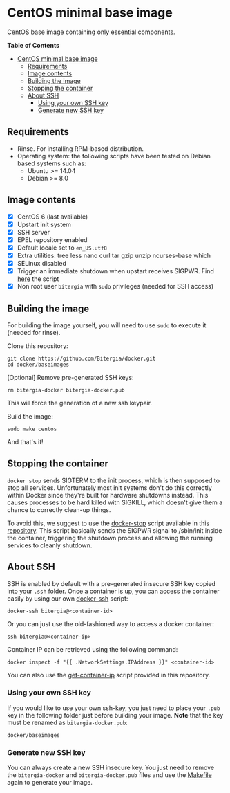 # CentOS minimal base image

CentOS base image containing only essential components.

**Table of Contents** 

- [CentOS minimal base image](#centos-minimal-base-image)
  - [Requirements](#requirements)
  - [Image contents](#image-contents)
  - [Building the image](#building-the-image)
  - [Stopping the container](#stopping-the-container)
  - [About SSH](#about-ssh)
    - [Using your own SSH key](#using-your-own-ssh-key)
    - [Generate new SSH key](#generate-new-ssh-key)

## Requirements

* Rinse. For installing RPM-based distribution. 
* Operating system: the following scripts have been tested on Debian based systems such as:
    * Ubuntu >= 14.04
    * Debian >= 8.0 

## Image contents

- [x] CentOS 6 (last available)
- [x] Upstart init system
- [x] SSH server 
- [x] EPEL repository enabled
- [x] Default locale set to `en_US.utf8`
- [x] Extra utilities: tree less nano curl tar gzip unzip ncurses-base which
- [x] SELinux disabled
- [x] Trigger an immediate shutdown when upstart receives SIGPWR. Find [here](https://github.com/Bitergia/docker/blob/master/baseimages/centos/shutdown.conf) the script
- [x] Non root user `bitergia` with `sudo` privileges (needed for SSH access)

## Building the image

For building the image yourself, you will need to use `sudo` to execute it (needed for rinse).

Clone this repository:

```
git clone https://github.com/Bitergia/docker.git
cd docker/baseimages
```
[Optional] Remove pre-generated SSH keys:

```
rm bitergia-docker bitergia-docker.pub
```
This will force the generation of a new ssh keypair.

Build the image:

```
sudo make centos
```

And that's it!

## Stopping the container

`docker stop` sends SIGTERM to the init process, which is then supposed to stop all services. Unfortunately most init systems don't do this correctly within Docker since they're built for hardware shutdowns instead. This causes processes to be hard killed with SIGKILL, which doesn't give them a chance to correctly clean-up things.

To avoid this, we suggest to use the [docker-stop](https://github.com/Bitergia/docker/tree/master/utils#docker-stop) script available in this [repository](https://github.com/Bitergia/docker/tree/master/utils). This script basically sends the SIGPWR signal to /sbin/init inside the container, triggering the shutdown process and allowing the running services to cleanly shutdown.

## About SSH

SSH is enabled by default with a pre-generated insecure SSH key copied into your `.ssh` folder. Once a container is up, you can access the container easily by using our own [docker-ssh](https://github.com/Bitergia/docker/tree/master/utils#docker-ssh) script:

```
docker-ssh bitergia@<container-id>
```

Or you can just use the old-fashioned way to access a docker container: 

```
ssh bitergia@<container-ip>
```

Container IP can be retrieved using the following command:

```
docker inspect -f "{{ .NetworkSettings.IPAddress }}" <container-id>
```

You can also use the [get-container-ip](https://github.com/Bitergia/docker/tree/master/utils#get-container-ip) script provided in this repository. 

### Using your own SSH key

If you would like to use your own ssh-key, you just need to place your `.pub` key in the following folder just before building your image. **Note** that the key must be renamed as `bitergia-docker.pub`:

```
docker/baseimages
```
### Generate new SSH key

You can always create a new SSH insecure key. You just need to remove the `bitergia-docker` and `bitergia-docker.pub` files and use the [Makefile](https://github.com/Bitergia/docker/blob/master/baseimages/Makefile#L49) again to generate your image.


